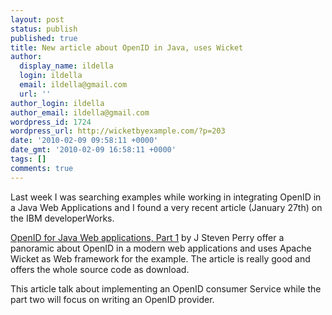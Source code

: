 ```yaml
---
layout: post
status: publish
published: true
title: New article about OpenID in Java, uses Wicket
author:
  display_name: ildella
  login: ildella
  email: ildella@gmail.com
  url: ''
author_login: ildella
author_email: ildella@gmail.com
wordpress_id: 1724
wordpress_url: http://wicketbyexample.com/?p=203
date: '2010-02-09 09:58:11 +0000'
date_gmt: '2010-02-09 16:58:11 +0000'
tags: []
comments: true
---
```

Last week  I was searching  examples while working in integrating OpenID in a Java Web Applications and I found a very recent article (January 27th) on the IBM developerWorks.
<a href="http://www.ibm.com/developerworks/java/library/j-openid/index.html"></a>

<a href="http://www.ibm.com/developerworks/java/library/j-openid/index.html">OpenID for Java Web applications, Part 1</a> by J Steven Perry offer a panoramic about OpenID in a modern web applications and uses Apache Wicket as Web framework for the example. The article is really good and offers the whole source code as download.

This article talk about implementing an OpenID consumer Service while the part two will focus on writing an OpenID provider.

